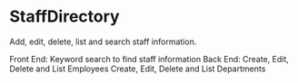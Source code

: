 # StaffDirectory
Add, edit, delete, list and search staff information.

Front End: Keyword search to find staff information
Back End: Create, Edit, Delete and List Employees
          Create, Edit, Delete and List Departments
